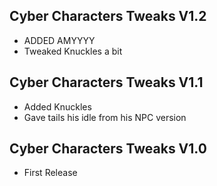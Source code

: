 ## Cyber Characters Tweaks V1.2
- ADDED AMYYYY
- Tweaked Knuckles a bit

## Cyber Characters Tweaks V1.1
- Added Knuckles
- Gave tails his idle from his NPC version

## Cyber Characters Tweaks V1.0
- First Release
